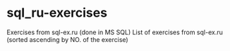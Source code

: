 # sql_ru-exercises
Exercises from sql-ex.ru (done in MS SQL)
List of exercises from sql-ex.ru (sorted ascending by NO. of the exercise)
